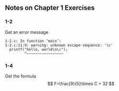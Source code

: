## Notes on Chapter 1 Exercises

### 1-2

Get an error message

```
1-2.c: In function ‘main’:
1-2.c:11:9: warning: unknown escape sequence: '\c'
  printf("hello, world\n\c");
         ^~~~~~~~~~~~~~~~~~
```

### 1-4

Get the formula
$$
F=\frac{9}{5}\times C + 32
$$
